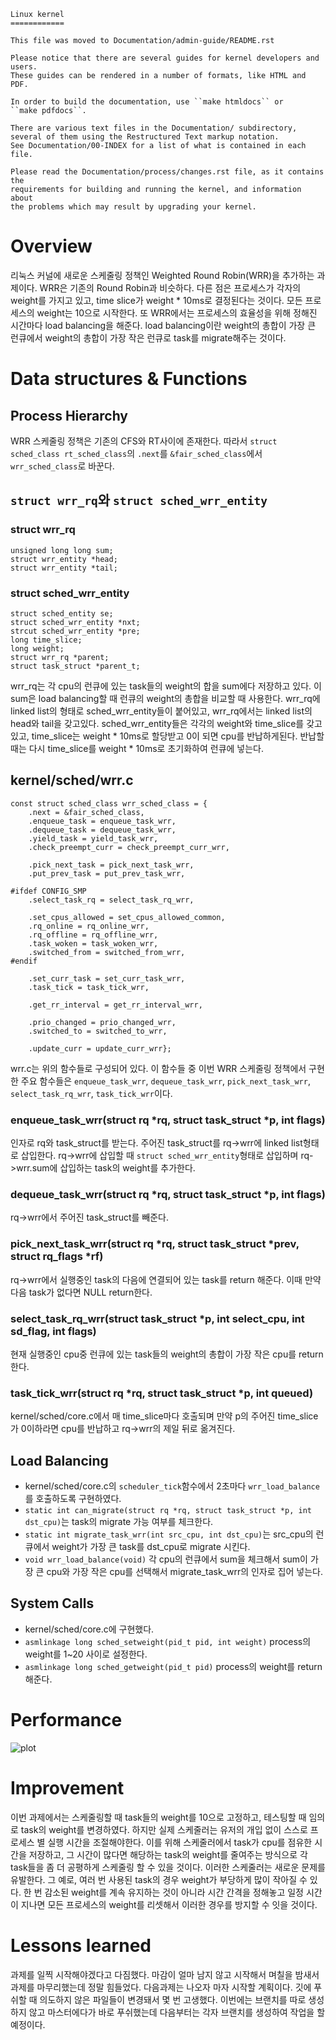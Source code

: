 ```
Linux kernel
============

This file was moved to Documentation/admin-guide/README.rst

Please notice that there are several guides for kernel developers and users.
These guides can be rendered in a number of formats, like HTML and PDF.

In order to build the documentation, use ``make htmldocs`` or
``make pdfdocs``.

There are various text files in the Documentation/ subdirectory,
several of them using the Restructured Text markup notation.
See Documentation/00-INDEX for a list of what is contained in each file.

Please read the Documentation/process/changes.rst file, as it contains the
requirements for building and running the kernel, and information about
the problems which may result by upgrading your kernel.
```

# Overview
리눅스 커널에 새로운 스케줄링 정책인 Weighted Round Robin(WRR)을 추가하는 과제이다. WRR은 기존의 Round Robin과 비슷하다. 다른 점은 프로세스가 각자의 weight를 가지고 있고, time slice가 weight * 10ms로 결정된다는 것이다. 모든 프로세스의  weight는 10으로 시작한다. 또 WRR에서는 프로세스의 효율성을 위해 정해진 시간마다 load balancing을 해준다. load balancing이란 weight의 총합이 가장 큰 런큐에서 weight의 총합이 가장 작은 런큐로 task를 migrate해주는 것이다.  

# Data structures & Functions

## Process Hierarchy
WRR 스케줄링 정책은 기존의 CFS와 RT사이에 존재한다. 따라서 `struct sched_class rt_sched_class`의 `.next`를 `&fair_sched_class`에서 `wrr_sched_class`로 바꾼다.  

## `struct wrr_rq`와 `struct sched_wrr_entity`
### struct wrr_rq
```
unsigned long long sum;
struct wrr_entity *head;
struct wrr_entity *tail;
```
### struct sched_wrr_entity
```
struct sched_entity se;
struct sched_wrr_entity *nxt;
strcut sched_wrr_entity *pre;
long time_slice;
long weight;
struct wrr_rq *parent;
struct task_struct *parent_t;
```
wrr_rq는 각 cpu의 런큐에 있는 task들의 weight의 합을 sum에다 저장하고 있다. 이 sum은 load balancing할 때 런큐의 weight의 총합을 비교할 때 사용한다. wrr_rq에 linked list의 형태로 sched_wrr_entity들이 붙어있고, wrr_rq에서는 linked list의 head와 tail을 갖고있다.
sched_wrr_entity들은 각각의 weight와 time_slice를 갖고있고, time_slice는 weight * 10ms로 할당받고  0이 되면 cpu를  반납하게된다. 반납할 때는 다시 time_slice를 weight * 10ms로 초기화하여 런큐에 넣는다.

## kernel/sched/wrr.c
```  
const struct sched_class wrr_sched_class = {
    .next = &fair_sched_class,
    .enqueue_task = enqueue_task_wrr,
    .dequeue_task = dequeue_task_wrr,
    .yield_task = yield_task_wrr,
    .check_preempt_curr = check_preempt_curr_wrr,

    .pick_next_task = pick_next_task_wrr,
    .put_prev_task = put_prev_task_wrr,

#ifdef CONFIG_SMP
    .select_task_rq = select_task_rq_wrr,

    .set_cpus_allowed = set_cpus_allowed_common,
    .rq_online = rq_online_wrr,
    .rq_offline = rq_offline_wrr,
    .task_woken = task_woken_wrr,
    .switched_from = switched_from_wrr,
#endif

    .set_curr_task = set_curr_task_wrr,
    .task_tick = task_tick_wrr,

    .get_rr_interval = get_rr_interval_wrr,

    .prio_changed = prio_changed_wrr,
    .switched_to = switched_to_wrr,

    .update_curr = update_curr_wrr};
```   
wrr.c는 위의 함수들로 구성되어 있다. 이 함수들 중 이번 WRR 스케줄링 정책에서 구현한 주요 함수들은 `enqueue_task_wrr`, `dequeue_task_wrr`, `pick_next_task_wrr`, `select_task_rq_wrr`, `task_tick_wrr`이다.
### enqueue_task_wrr(struct rq *rq, struct task_struct *p, int flags)
인자로 rq와 task_struct를 받는다. 주어진 task_struct를 rq->wrr에 linked list형태로 삽입한다. rq->wrr에 삽입할 때 `struct sched_wrr_entity`형태로 삽입하며 rq->wrr.sum에 삽입하는 task의 weight를 추가한다.

### dequeue_task_wrr(struct rq *rq, struct task_struct *p, int flags) 
rq->wrr에서 주어진 task_struct를 빼준다.

### pick_next_task_wrr(struct rq *rq, struct task_struct *prev, struct rq_flags *rf)
rq->wrr에서 실행중인 task의 다음에 연결되어 있는 task를 return 해준다. 이때 만약 다음 task가 없다면 NULL return한다.

### select_task_rq_wrr(struct task_struct *p, int select_cpu, int sd_flag, int flags) 
현재 실행중인 cpu중 런큐에 있는 task들의 weight의 총합이 가장 작은 cpu를 return한다.

### task_tick_wrr(struct rq *rq, struct task_struct *p, int queued)
kernel/sched/core.c에서 매 time_slice마다 호출되며 만약 p의 주어진 time_slice가 0이하라면 cpu를 반납하고 rq->wrr의 제일 뒤로 옮겨진다.   

## Load Balancing
+ kernel/sched/core.c의 `scheduler_tick`함수에서 2초마다 `wrr_load_balance`를 호출하도록 구현하였다. 
+ `static int can_migrate(struct rq *rq, struct task_struct *p, int dst_cpu)`는 task의 migrate 가능 여부를 체크한다.
+ `static int migrate_task_wrr(int src_cpu, int dst_cpu)`는 src_cpu의 런큐에서 weight가 가장 큰 task를 dst_cpu로 migrate 시킨다.
+ `void wrr_load_balance(void)` 각 cpu의 런큐에서 sum을 체크해서 sum이 가장 큰 cpu와 가장 작은 cpu를 선택해서 migrate_task_wrr의 인자로 집어 넣는다.

## System Calls
+  kernel/sched/core.c에 구현했다.
+ `asmlinkage long sched_setweight(pid_t pid, int weight)` process의 weight를 1~20 사이로 설정한다.
+ `asmlinkage long sched_getweight(pid_t pid)` process의 weight를 return해준다.

# Performance
![plot](https://user-images.githubusercontent.com/48852336/98513606-76a1cf80-22ab-11eb-80e3-daa67ce9c774.png)




# Improvement
이번 과제에서는 스케줄링할 때 task들의 weight를 10으로 고정하고, 테스팅할 때 임의로 task의 weight를 변경하였다. 하지만 실제 스케줄러는 유저의 개입 없이 스스로 프로세스 별 실행 시간을 조절해야한다. 이를 위해 스케줄러에서 task가 cpu를 점유한 시간을 저장하고, 그 시간이 많다면 해당하는 task의 weight를 줄여주는 방식으로 각 task들을 좀 더 공평하게 스케줄링 할 수 있을 것이다. 이러한 스케줄러는 새로운 문제를 유발한다. 그 예로, 여러 번 사용된 task의 경우 weight가 부당하게 많이 작아질 수 있다. 한 번 감소된 weight를 계속 유지하는 것이 아니라 시간 간격을 정해놓고 일정 시간이 지나면 모든 프로세스의 weight를 리셋해서 이러한 경우를 방지할 수 잇을 것이다.



# Lessons learned  
 과제를 일찍 시작해야겠다고 다짐했다. 마감이 얼마 남지 않고 시작해서 며칠을 밤새서 과제를 마무리했는데 정말 힘들었다. 다음과제는 나오자 마자 시작할 계획이다. 깃에 푸쉬할 때 의도하지 않은 파일들이 변경돼서 몇 번 고생했다. 이번에는 브랜치를 따로 생성하지 않고 마스터에다가 바로 푸쉬했는데 다음부터는 각자 브랜치를 생성하여 작업을 할 예정이다.

